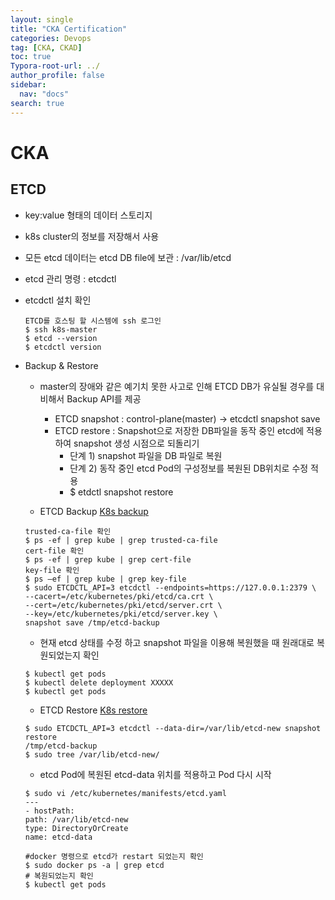 ```yaml
---
layout: single
title: "CKA Certification"
categories: Devops
tag: [CKA, CKAD]
toc: true
Typora-root-url: ../
author_profile: false
sidebar:
  nav: "docs"
search: true
---
```


# CKA
## ETCD
  - key:value 형태의 데이터 스토리지
  - k8s cluster의 정보를 저장해서 사용
  - 모든 etcd 데이터는 etcd DB file에 보관 : /var/lib/etcd
  - etcd 관리 명령 : etcdctl
  - etcdctl 설치 확인
    ```
    ETCD를 호스팅 할 시스템에 ssh 로그인
    $ ssh k8s-master
    $ etcd --version
    $ etcdctl version
    ```

  - Backup & Restore
    - master의 장애와 같은 예기치 못한 사고로 인해 ETCD DB가 유실될 경우를 대비해서 Backup API를 제공
      - ETCD snapshot : control-plane(master) -> etcdctl snapshot save <snapshot filename>
      - ETCD restore : Snapshot으로 저장한 DB파일을 동작 중인 etcd에 적용하여 snapshot 생성 시점으로 되돌리기
        - 단계 1) snapshot 파일을 DB 파일로 복원
        - 단계 2) 동작 중인 etcd Pod의 구성정보를 복원된 DB위치로 수정 적용
        - $ etdctl snapshot restore <snapshot filename>
    
    - ETCD Backup
    [K8s backup](https://kubernetes.io/docs/tasks/administer-cluster/configure-upgrade-etcd/#backing-up-an-etcd-cluster)
    ```
    trusted-ca-file 확인
    $ ps -ef | grep kube | grep trusted-ca-file
    cert-file 확인
    $ ps -ef | grep kube | grep cert-file
    key-file 확인
    $ ps –ef | grep kube | grep key-file
    $ sudo ETCDCTL_API=3 etcdctl --endpoints=https://127.0.0.1:2379 \
    --cacert=/etc/kubernetes/pki/etcd/ca.crt \
    --cert=/etc/kubernetes/pki/etcd/server.crt \
    --key=/etc/kubernetes/pki/etcd/server.key \
    snapshot save /tmp/etcd-backup
    ```
    - 현재 etcd 상태를 수정 하고 snapshot 파일을 이용해 복원했을 때 원래대로 복원되었는지 확인
    ```
    $ kubectl get pods
    $ kubectl delete deployment XXXXX
    $ kubectl get pods
    ```
    - ETCD Restore
    [K8s restore](https://kubernetes.io/docs/tasks/administer-cluster/configure-upgrade-etcd/#restoring-an-etcd-cluster)
    ```
    $ sudo ETCDCTL_API=3 etcdctl --data-dir=/var/lib/etcd-new snapshot restore
    /tmp/etcd-backup
    $ sudo tree /var/lib/etcd-new/
    ```

    - etcd Pod에 복원된 etcd-data 위치를 적용하고 Pod 다시 시작
    
    ```
    $ sudo vi /etc/kubernetes/manifests/etcd.yaml
    ---
    - hostPath:
    path: /var/lib/etcd-new
    type: DirectoryOrCreate
    name: etcd-data

    #docker 명령으로 etcd가 restart 되었는지 확인
    $ sudo docker ps -a | grep etcd
    # 복원되었는지 확인
    $ kubectl get pods
    ```
